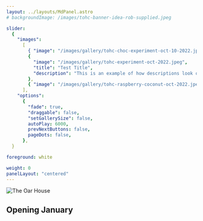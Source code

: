 ```yaml
---
layout: ../layouts/MdPanel.astro
# backgroundImage: /images/tohc-banner-idea-rob-supplied.jpeg

slider:
  {
    "images":
      [
        { "image": "/images/gallery/tohc-choc-experiment-oct-10-2022.jpeg" },
        {
          "image": "/images/gallery/tohc-experiment-oct-2022.jpeg",
          "title": "Test Title",
          "description": "This is an example of how descriptions look on gallery images",
        },
        { "image": "/images/gallery/tohc-raspberry-coconut-oct-2022.jpeg" },
      ],
    "options":
      {
        "fade": true,
        "draggable": false,
        "setGallerySize": false,
        autoPlay: 6000,
        prevNextButtons: false,
        pageDots: false,
      },
  }

foreground: white

weight: 0
panelLayout: "centered"
---
```


![The Oar House](/images/TOHC-Logo-Distressed-Blk.svg)

## Opening January
